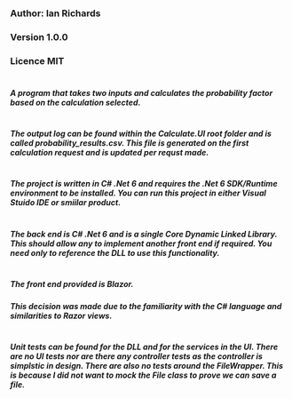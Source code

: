 ### Author: Ian Richards

### Version 1.0.0

### Licence MIT

#

##### A program that takes two inputs and calculates the probability factor based on the calculation selected.

#

##### The output log can be found within the Calculate.UI root folder and is called probability_results.csv. This file is generated on the first calculation request and is updated per requst made.

#

##### The project is written in C# .Net 6 and requires the .Net 6 SDK/Runtime environment to be installed. You can run this project in either Visual Stuido IDE or smiilar product.

#

##### The back end is C# .Net 6 and is a single Core Dynamic Linked Library. This should allow any to implement another front end if required. You need only to reference the DLL to use this functionality.

#

##### The front end provided is Blazor.

##### This decision was made due to the familiarity with the C# language and similarities to Razor views.

#

##### Unit tests can be found for the DLL and for the services in the UI. There are no UI tests nor are there any controller tests as the controller is simplstic in design. There are also no tests around the FileWrapper. This is because I did not want to mock the File class to prove we can save a file.
